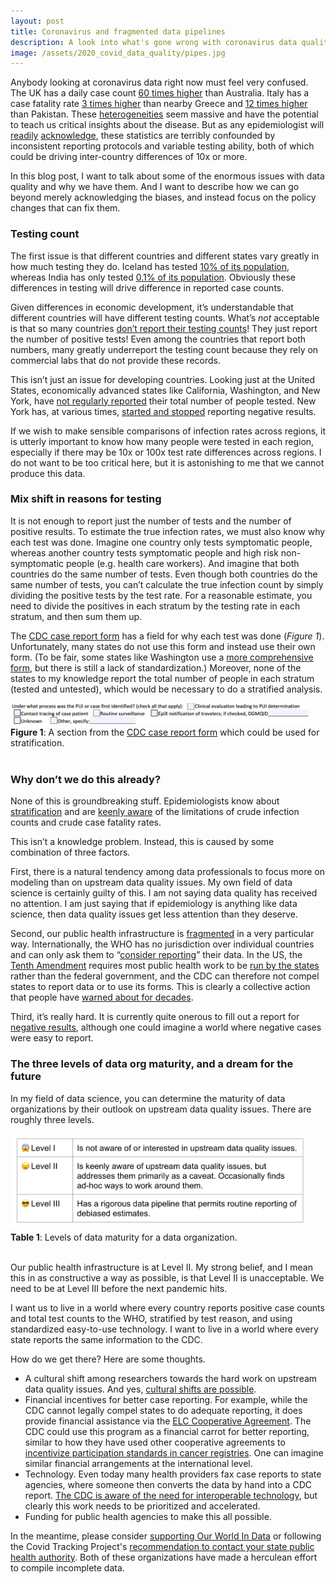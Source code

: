 ```yaml
---
layout: post
title: Coronavirus and fragmented data pipelines
description: A look into what's gone wrong with coronavirus data quality, and how it could be fixed.
image: /assets/2020_covid_data_quality/pipes.jpg
---
```


Anybody looking at coronavirus data right now must feel very confused. The UK has a daily case count [60 times higher](https://twitter.com/jburnmurdoch/status/1249444701280878592/photo/1) than Australia. Italy has a case fatality rate [3 times higher](https://www.cebm.net/covid-19/global-covid-19-case-fatality-rates/) than nearby Greece and [12 times higher](https://www.cebm.net/covid-19/global-covid-19-case-fatality-rates/) than Pakistan. These [heterogeneities](https://marginalrevolution.com/marginalrevolution/2020/03/where-does-all-the-heterogeneity-come-from.html) seem massive and have the potential to teach us critical insights about the disease. But as any epidemiologist will [readily](https://fivethirtyeight.com/features/a-comic-strip-tour-of-the-wild-world-of-pandemic-modeling/) [acknowledge](https://journals.plos.org/plosntds/article?id=10.1371/journal.pntd.0003846), these statistics are terribly confounded by inconsistent reporting protocols and variable testing ability, both of which could be driving inter-country differences of 10x or more.

In this blog post, I want to talk about some of the enormous issues with data quality and why we have them. And I want to describe how we can go beyond merely acknowledging the biases, and instead focus on the policy changes that can fix them.

### Testing count
The first issue is that different countries and different states vary greatly in how much testing they do. Iceland has tested [10% of its population](https://www.covid.is/data), whereas India has only tested [0.1% of its population](https://ourworldindata.org/covid-testing). Obviously these differences in testing will drive difference in reported case counts.

Given differences in economic development, it’s understandable that different countries will have different testing counts. What’s _not_ acceptable is that so many countries [don’t report their testing counts](https://ourworldindata.org/covid-testing)! They just report the number of positive tests! Even among the countries that report both numbers, many greatly underreport the testing count because they rely on commercial labs that do not provide these records. 

This isn’t just an issue for developing countries. Looking just at the United States, economically advanced states like California, Washington, and New York, have [not regularly reported](https://covidtracking.com/about-data) their total number of people tested. New York has, at various times, [started and stopped](https://covidtracking.com/about-data/faq) reporting negative results.

If we wish to make sensible comparisons of infection rates across regions, it is utterly important to know how many people were tested in each region, especially if there may be 10x or 100x test rate differences across regions. I do not want to be too critical here, but it is astonishing to me that we cannot produce this data.

### Mix shift in reasons for testing
It is not enough to report just the number of tests and the number of positive results. To estimate the true infection rates, we must also know why each test was done. Imagine one country only tests symptomatic people, whereas another country tests symptomatic people and high risk non-symptomatic people (e.g. health care workers). And imagine that both countries do the same number of tests. Even though both countries do the same number of tests, you can’t calculate the true infection count by simply dividing the positive tests by the test rate. For a reasonable estimate, you need to divide the positives in each stratum by the testing rate in each stratum, and then sum them up.

The [CDC case report form](https://www.cdc.gov/coronavirus/2019-ncov/downloads/pui-form.pdf) has a field for why each test was done (_Figure 1_). Unfortunately, many states do not use this form and instead use their own form. (To be fair, some states like Washington use a [more comprehensive form](https://www.doh.wa.gov/Portals/1/Documents/5100/420-110-ReportForm-Coronavirus.pdf), but there is still a lack of standardization.) Moreover, none of the states to my knowledge report the total number of people in each stratum (tested and untested), which would be necessary to do a stratified analysis.

<div class="wrapper">
  <img src='/assets/2020_covid_data_quality/cdc_form_strata.png' class="inner" style="position:relative border:#222 2px solid; max-width:95%;" >
  <div class="caption"><strong>Figure 1</strong>: A section from the <a href = "https://www.cdc.gov/coronavirus/2019-ncov/downloads/pui-form.pdf">CDC case report form</a> which could be used for stratification. 
  </div>
</div><br>

### Why don’t we do this already?
None of this is groundbreaking stuff. Epidemiologists know about [stratification](https://www.ncbi.nlm.nih.gov/pubmed/10366179) and are [keenly aware](https://journals.plos.org/plosntds/article?id=10.1371/journal.pntd.0003846) of the limitations of crude infection counts and crude case fatality rates. 

This isn’t a knowledge problem. Instead, this is caused by some combination of three factors.

First, there is a natural tendency among data professionals to focus more on modeling than on upstream data quality issues. My own field of data science is certainly guilty of this. I am not saying data quality has received no attention. I am just saying that if epidemiology is anything like data science, then data quality issues get less attention than they deserve.

Second, our public health infrastructure is [fragmented](https://www.ncbi.nlm.nih.gov/books/NBK221231/) in a very particular way. Internationally, the WHO has no jurisdiction over individual countries and can only ask them to “[consider reporting](https://apps.who.int/iris/bitstream/handle/10665/331509/WHO-COVID-19-lab_testing-2020.1-eng.pdf)” their data. In the US, the [Tenth Amendment](https://en.wikipedia.org/wiki/Tenth_Amendment_to_the_United_States_Constitution) requires most public health work to be [run by the states](https://www.cdc.gov/phlp/docs/APHL_Conference_LEI_Report_508.pdf) rather than the federal government, and the CDC can therefore not compel states to report data or to use its forms. This is clearly a collective action that people have [warned about for decades](https://www.ncbi.nlm.nih.gov/books/NBK221231/).

Third, it’s really hard. It is currently quite onerous to fill out a report for [negative results](https://www.cdc.gov/coronavirus/2019-ncov/downloads/pui-form.pdf), although one could imagine a world where negative cases were easy to report.

### The three levels of data org maturity, and a dream for the future
In my field of data science, you can determine the maturity of data organizations by their outlook on upstream data quality issues. There are roughly three levels.

<div class="wrapper">
  <img src='/assets/2020_covid_data_quality/data_maturity_table.png' class="inner" style="position:relative border: #222 2px solid; max-width:95%;" >
  <div class="caption"><strong>Table 1</strong>: Levels of data maturity for a data organization. 
  </div>
</div><br>

Our public health infrastructure is at Level II. My strong belief, and I mean this in as constructive a way as possible, is that Level II is unacceptable. We need to be at Level III before the next pandemic hits. 

I want us to live in a world where every country reports positive case counts and total test counts to the WHO, stratified by test reason, and using standardized easy-to-use technology. I want to live in a world where every state reports the same information to the CDC.

How do we get there? Here are some thoughts.
* A cultural shift among researchers towards the hard work on upstream data quality issues. And yes, [cultural shifts are possible](https://en.wikipedia.org/wiki/Replication_crisis).
* Financial incentives for better case reporting. For example, while the CDC cannot legally compel states to do adequate reporting, it does provide financial assistance via the [ELC Cooperative Agreement](https://www.cdc.gov/ncezid/dpei/epidemiology-laboratory-capacity.html). The CDC could use this program as a financial carrot for better reporting, similar to how they have used other cooperative agreements to [incentivize participation standards in cancer registries](https://www.cdc.gov/cancer/npcr/pdf/npcr_standards.pdf). One can imagine similar financial arrangements at the international level.
* Technology. Even today many health providers fax case reports to state agencies, where someone then converts the data by hand into a CDC report. [The CDC is aware of the need for interoperable technology](https://www.healthit.gov/sites/default/files/hie-interoperability/Roadmap-Executive%20Summary-100115-4pm.pdf), but clearly this work needs to be prioritized and accelerated. 
* Funding for public health agencies to make this all possible.

In the meantime, please consider [supporting Our World In Data](https://ourworldindata.org/covid-testing) or following the Covid Tracking Project's [recommendation to contact your state public health authority](https://covidtracking.com/help). Both of these organizations have made a herculean effort to compile incomplete data.

